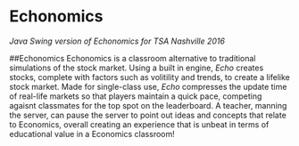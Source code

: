 # Echonomics
*Java Swing version of Echonomics for TSA Nashville 2016*

##Echonomics
Echonomics is a classroom alternative to traditional simulations of the stock market. Using a built in engine, *Echo* creates 
stocks, complete with factors such as volitility and trends, to create a lifelike stock market. Made for single-class use,
*Echo* compresses the update time of real-life markets so that players maintain a quick pace, competing agaisnt classmates
for the top spot on the leaderboard. A teacher, manning the server, can pause the server to point out ideas and concepts
that relate to Economics, overall creating an experience that is unbeat in terms of educational value in a Economics classroom!


